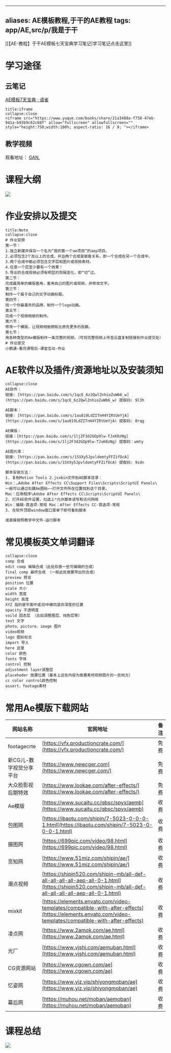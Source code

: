
---
aliases: AE模板教程,于干的AE教程 
tags: app/AE,src/p/我是于干
---
[[【AE-教程】于干AE模板七天宝典学习笔记|学习笔记点击这里]]

# 学习途径
## 云笔记
[AE模板7天宝典 · 语雀](https://www.yuque.com/books/share/21a3488a-f758-47eb-941a-b93b9c62c68f) 
```ad-note
title:iframe
collapse:close
<iframe src="https://www.yuque.com/books/share/21a3488a-f758-47eb-941a-b93b9c62c68f" allow="fullscreen" allowfullscreen="" style="height:750;width:100%; aspect-ratio: 16 / 9; "></iframe>
```
## 教学视频
观看地址： [GAN.](https://ke.gan.cool/)

# 课程大纲
![](https://obsidian-001-1312884387.cos.ap-nanjing.myqcloud.com/ImageBed/20220718145406.png)

# 作业安排以及提交
```ad-note
title:Note
collapse:close
# 作业安排
第一节：  
1.独立新建并保存一个名为“我的第一个ae项目”的aep项目。  
2.必须包含2个及以上的合成，并且两个合成是嵌套关系，即一个合成在另一个合成中。  
3.两个合成中都必须包含文字层和图片或视频素材。  
4.任意一个层至少要有一个效果！  
5.导出的合成视频必须有明显的剪辑变化，即“切”过。  
第二节：  
完成最简单的模版套用，套用自己的图片或视频，并修改文字。  
第三节：  
制作一个属于自己的文字动画标题。  
第四节：  
找一个你最喜欢的品牌，制作一个logo动画。  
第五节：  
完成一个视频相册的制作。  
第六节：  
修改一个模版，让视频相册拥有比原先更多的张数。  
第七节：  
用各种类型的Ae模版制作一条完整的视频。（可将完整视频上传至云盘复制链接到作业提交处）
# 作业提交
小鹅通-看完课程后-课堂互动-作业
```

# AE软件以及插件/资源地址以及安装须知
```ad-note
collapse:close
AE软件：  
链接: [https://pan.baidu.com/s/1qcE_6z2QwlZnhioZuWb6_w](https://pan.baidu.com/s/1qcE_6z2QwlZnhioZuWb6_w) 提取码: 9l3h  
  
AE脚本：  
链接: [https://pan.baidu.com/s/1au819LdZITnH4YIRtUeYjA](https://pan.baidu.com/s/1au819LdZITnH4YIRtUeYjA) 提取码: 0rqg  
  
AE模版：  
链接：[https://pan.baidu.com/s/1lj2F3d2GOp9lw-TJxK0zNg](https://pan.baidu.com/s/1lj2F3d2GOp9lw-TJxK0zNg) 提取码：wmty  
  
AE图片库：  
链接: [https://pan.baidu.com/s/1SVXy5JpvldomtyFFZifOcA](https://pan.baidu.com/s/1SVXy5JpvldomtyFFZifOcA) 提取码: 9idn  
  
脚本安装方法：  
1. 复制Motion Tools 2.jsxbin文件到AE脚本目录：  
Win：…Adobe After Effects CC\Support Files\Scripts\ScriptUI Panels\  
一般可以通过右键Ae图标——打开文件所在位置找到这个目录。  
Mac：应用程序\Adobe After Effects CC\Scripts\ScriptUI Panels\  
2. 打开AE软件设置，勾选上*允许脚本读写和访问网络  
Win：编辑-首选项-常规 Mac：After Effects CC-首选项-常规  
3. 在软件顶部window窗口菜单下即可看到脚本  
  
或直接按照教学中文件-运行脚本
```

# 常见模板英文单词翻译
```ad-note
collapse:close
comp 合成  
edit comp 编辑合成（此处存放一些可编辑的合成）  
final comp 最终合成 （一般此处放置导出的合成）  
preview 预览  
position 位置  
scale 大小  
width 宽度  
height 高度  
XYZ 指的是平面中或3D中横向竖向深度的位置  
opacity 不透明度  
soild 固态层 （比如调整图层、纯色层等）  
text 文字  
photo、picture、image 图片  
video视频  
logo 图标标志  
import 导入  
here 这里  
color 颜色  
fonts 字体  
control 控制  
adjustment layer调整层  
placehoder 放置位置（基本上这些内容为放置素材视频图片的一些地方）  
cc color control颜色控制  
assert，footage素材
```

# 常用Ae模版下载网站
| 网站名称                | 官网地址                                                                                                                                               | 备注 |
| ----------------------- | ------------------------------------------------------------------------------------------------------------------------------------------------------ | ---- |
| footagecrte             | [https://vfx.productioncrate.com/](https://vfx.productioncrate.com/)                                                                                   | 免费 |
| 新CG儿-数字视觉分享平台 | [https://www.newcger.com](https://www.newcger.com/)                                                                                                    | 免费 |
| 大众脸影视后期特效      | [https://www.lookae.com/after-effects/](https://www.lookae.com/after-effects/)                                                                         | 免费 |
| Ae模版                  | [https://www.sucaitu.cc/qbsc/spyx/aemb](https://www.sucaitu.cc/qbsc/spyx/aemb)                                                                         | 收费 |
| 包图网                  | [https://ibaotu.com/shipin/7-5023-0-0-0-1.html](https://ibaotu.com/shipin/7-5023-0-0-0-1.html)                                                         | 收费 |
| 摄图网                  | [https://699pic.com/video/98.html](https://699pic.com/video/98.html)                                                                                   | 收费 |
| 觅知网                  | [https://www.51miz.com/shipin/ae/](https://www.51miz.com/shipin/ae/)                                                                                   | 收费 |
| 潮点视频                | [https://shipin520.com/shipin-mb/all-def-all-all-all-all-aep-all-0-1.html](https://shipin520.com/shipin-mb/all-def-all-all-all-all-aep-all-0-1.html)   | 收费 |
| mixkit                  | [https://elements.envato.com/video-templates/compatible-with-after-effects](https://elements.envato.com/video-templates/compatible-with-after-effects) | 收费 |
| 凌点网                  | [https://www.2amok.com/ae.html](https://www.2amok.com/ae.html)                                                                                         | 收费 |
| 光厂                    | [https://www.vjshi.com/aemuban.html](https://www.vjshi.com/aemuban.html)                                                                               | 收费 |
| CG资源网站              | [https://www.cgown.com/ae](https://www.cgown.com/ae)                                                                                                   | 收费 |
| 忆姿网                  | [https://www.yiz.vip/shiyongmoban/ae](https://www.yiz.vip/shiyongmoban/ae)                                                                             | 收费 |
| 幕后网                  | [https://muhou.net/moban/aemoban](https://muhou.net/moban/aemoban)                                                                                     | 收费 |
# 课程总结
![](https://obsidian-001-1312884387.cos.ap-nanjing.myqcloud.com/ImageBed/20220718150930.png)
